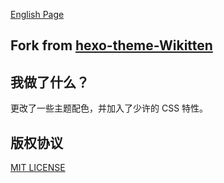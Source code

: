 [English Page](./README.md)

## Fork from [hexo-theme-Wikitten](https://github.com/zthxxx/hexo-theme-Wikitten)

## 我做了什么？

更改了一些主题配色，并加入了少许的 CSS 特性。

## 版权协议

[MIT LICENSE](./LICENSE)



